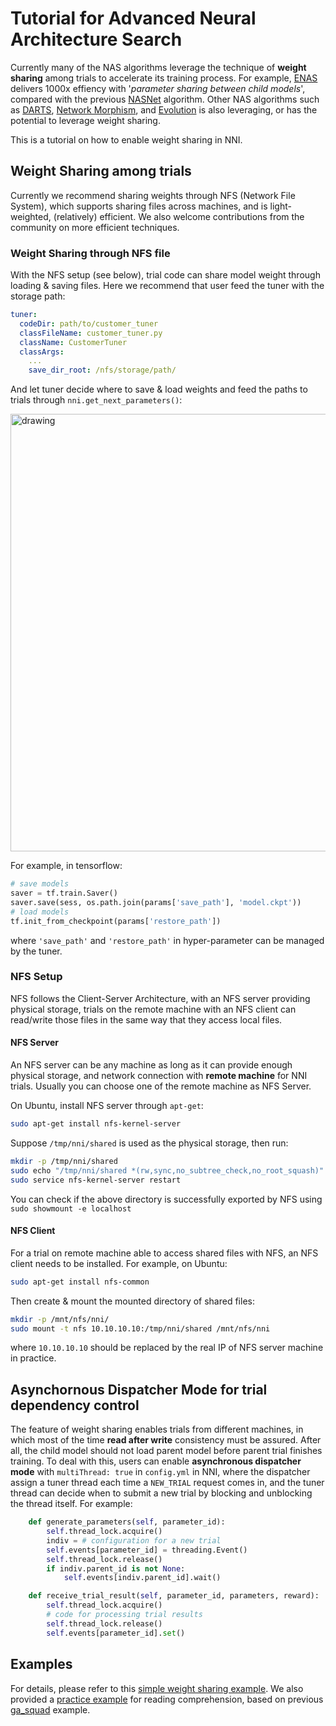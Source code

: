 # Tutorial for Advanced Neural Architecture Search
Currently many of the NAS algorithms leverage the technique of **weight sharing** among trials to accelerate its training process. For example, [ENAS][1] delivers 1000x effiency with '_parameter sharing between child models_', compared with the previous [NASNet][2] algorithm. Other NAS algorithms such as [DARTS][3], [Network Morphism][4], and [Evolution][5] is also leveraging, or has the potential to leverage weight sharing.

This is a tutorial on how to enable weight sharing in NNI.

## Weight Sharing among trials
Currently we recommend sharing weights through NFS (Network File System), which supports sharing files across machines, and is light-weighted, (relatively) efficient. We also welcome contributions from the community on more efficient techniques.

### Weight Sharing through NFS file
With the NFS setup (see below), trial code can share model weight through loading & saving files. Here we recommend that user feed the tuner with the storage path:

```yaml
tuner:
  codeDir: path/to/customer_tuner
  classFileName: customer_tuner.py 
  className: CustomerTuner
  classArgs:
    ...
    save_dir_root: /nfs/storage/path/
```

And let tuner decide where to save & load weights and feed the paths to trials through `nni.get_next_parameters()`:

<img src="https://user-images.githubusercontent.com/23273522/51817667-93ebf080-2306-11e9-8395-b18b322062bc.png" alt="drawing" width="700"/>

 For example, in tensorflow:
```python
# save models
saver = tf.train.Saver()
saver.save(sess, os.path.join(params['save_path'], 'model.ckpt'))
# load models
tf.init_from_checkpoint(params['restore_path'])
```
where `'save_path'` and `'restore_path'` in hyper-parameter can be managed by the tuner.

### NFS Setup
NFS follows the Client-Server Architecture, with an NFS server providing physical storage, trials on the remote machine with an NFS client can read/write those files in the same way that they access local files.

#### NFS Server
An NFS server can be any machine as long as it can provide enough physical storage, and network connection with **remote machine** for NNI trials. Usually you can choose one of the remote machine as NFS Server.

On Ubuntu, install NFS server through `apt-get`:
```bash
sudo apt-get install nfs-kernel-server
```
Suppose `/tmp/nni/shared` is used as the physical storage, then run:
```bash
mkdir -p /tmp/nni/shared
sudo echo "/tmp/nni/shared *(rw,sync,no_subtree_check,no_root_squash)" >> /etc/exports
sudo service nfs-kernel-server restart
```
You can check if the above directory is successfully exported by NFS using `sudo showmount -e localhost`

#### NFS Client
For a trial on remote machine able to access shared files with NFS, an NFS client needs to be installed. For example, on Ubuntu:
```bash
sudo apt-get install nfs-common
```
Then create & mount the mounted directory of shared files:
```bash
mkdir -p /mnt/nfs/nni/
sudo mount -t nfs 10.10.10.10:/tmp/nni/shared /mnt/nfs/nni
```
where `10.10.10.10` should be replaced by the real IP of NFS server machine in practice.

## Asynchornous Dispatcher Mode for trial dependency control
The feature of weight sharing enables trials from different machines, in which most of the time **read after write** consistency must be assured. After all, the child model should not load parent model before parent trial finishes training. To deal with this, users can enable **asynchronous dispatcher mode** with `multiThread: true` in `config.yml` in NNI, where the dispatcher assign a tuner thread each time a `NEW_TRIAL` request comes in, and the tuner thread can decide when to submit a new trial by blocking and unblocking the thread itself. For example:
```python
    def generate_parameters(self, parameter_id):
        self.thread_lock.acquire()
        indiv = # configuration for a new trial
        self.events[parameter_id] = threading.Event()
        self.thread_lock.release()
        if indiv.parent_id is not None:
            self.events[indiv.parent_id].wait()

    def receive_trial_result(self, parameter_id, parameters, reward):
        self.thread_lock.acquire()
        # code for processing trial results
        self.thread_lock.release()
        self.events[parameter_id].set()
```

## Examples
For details, please refer to this [simple weight sharing example](https://github.com/Microsoft/nni/tree/master/test/async_sharing_test). We also provided a [practice example](https://github.com/Microsoft/nni/tree/master/examples/trials/weight_sharing/ga_squad) for reading comprehension, based on previous [ga_squad](https://github.com/Microsoft/nni/tree/master/examples/trials/ga_squad) example.

[1]: https://arxiv.org/abs/1802.03268
[2]: https://arxiv.org/abs/1707.07012
[3]: https://arxiv.org/abs/1806.09055
[4]: https://arxiv.org/abs/1806.10282
[5]: https://arxiv.org/abs/1703.01041 
